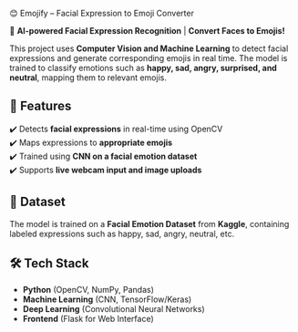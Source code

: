 😊 Emojify – Facial Expression to Emoji Converter  

🤖 **AI-powered Facial Expression Recognition** | **Convert Faces to Emojis!**  

This project uses **Computer Vision and Machine Learning** to detect facial expressions and generate corresponding emojis in real time. The model is trained to classify emotions such as **happy, sad, angry, surprised, and neutral**, mapping them to relevant emojis.  

## 🚀 Features  
✔️ Detects **facial expressions** in real-time using OpenCV  
✔️ Maps expressions to **appropriate emojis**  
✔️ Trained using **CNN on a facial emotion dataset**  
✔️ Supports **live webcam input and image uploads**  

## 📂 Dataset  
The model is trained on a **Facial Emotion Dataset** from **Kaggle**, containing labeled expressions such as happy, sad, angry, neutral, etc.  

## 🛠️ Tech Stack  
- **Python** (OpenCV, NumPy, Pandas)  
- **Machine Learning** (CNN, TensorFlow/Keras)  
- **Deep Learning** (Convolutional Neural Networks)  
- **Frontend** (Flask for Web Interface)
